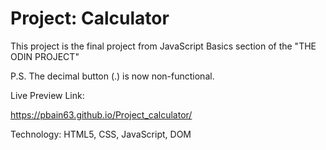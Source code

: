 # Project: Calculator


This project is the final project from JavaScript Basics section of the "THE ODIN PROJECT"



P.S. The decimal button (.) is now non-functional.


Live Preview Link:

https://pbain63.github.io/Project_calculator/


Technology: HTML5, CSS, JavaScript, DOM
